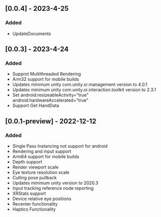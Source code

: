 ## [0.0.4] - 2023-4-25
### Added
- UpdateDocuments

## [0.0.3] - 2023-4-24
### Added
- Supprot Multithreaded Rendering
- Arm32 support for mobile builds
- Updates minimum unity com.unity.xr.management version to 4.0.1
- Updates minimum unity com.unity.xr.interaction.toolkit version to 2.3.1
- Set android:resizeableActivity="true" android:hardwareAccelerated="true"
- Support Get HandData


## [0.0.1-preview] - 2022-12-12
### Added
- Single Pass Instancing not support for android
- Rendering and input support
- Arm64 support for mobile builds
- Depth support
- Render viewport scale
- Eye texture resolution scale
- Culling pose pullback
- Updates minimum unity version to 2020.3
- Input tracking reference node reporting
- XRStats support
- Device relative eye positions
- Recenter functionality
- Haptics Functionality